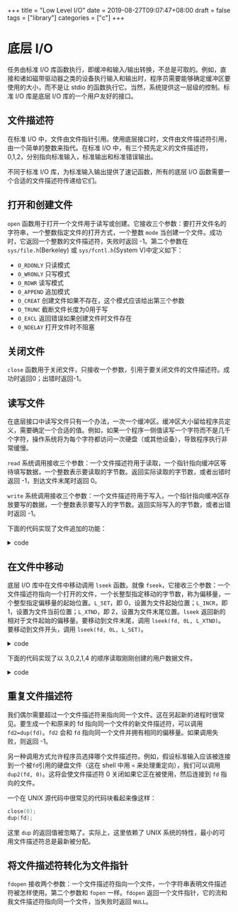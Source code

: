 +++
title = "Low Level I/O"
date = 2019-08-27T09:07:47+08:00
draft = false
tags = ["library"]
categories = ["c"]
+++

# 底层 I/O

任务由标准 I/O 库函数执行，即缓冲和输入/输出转换，不总是可取的。例如，直接和诸如磁带驱动器之类的设备执行输入和输出时，程序员需要能够确定缓冲区要使用的大小，而不是让 stdio 的函数执行它。当然，系统提供这一层级的控制。标准 I/O 库是底层 I/O 库的一个用户友好的接口。

## 文件描述符

在标准 I/O 中，文件由文件指针引用。使用底层接口时，文件由文件描述符引用，由一个简单的整数来指代。在标准 I/O 中，有三个预先定义的文件描述符，0,1,2，分别指向标准输入，标准输出和标准错误输出。

不同于标准 I/O 库，为标准输入输出提供了速记函数，所有的底层 I/O 函数需要一个合适的文件描述符传递给它们。

## 打开和创建文件

`open` 函数用于打开一个文件用于读写或创建。它接收三个参数：要打开文件名的字符串，一个整数指定文件的打开方式，一个整数 `mode` 当创建一个文件。成功时，它返回一个整数的文件描述符，失败时返回 -1。第二个参数在 `sys/file.h`(Berkeley) 或 `sys/fcntl.h`(System V)中定义如下：

* `O_RDONLY`    只读模式
* `O_WRONLY`    只写模式
* `O_RDWR`      读写模式
* `O_APPEND`    追加模式
* `O_CREAT`     创建文件如果不存在，这个模式应该给出第三个参数
* `O_TRUNC`     截断文件长度为0用于写
* `O_EXCL`      返回错误如果创建文件时文件存在
* `O_NDELAY`    打开文件时不阻塞

## 关闭文件

`close` 函数用于关闭文件，只接收一个参数，引用于要关闭文件的文件描述符。成功时返回0；出错时返回-1。

## 读写文件

在底层接口中读写文件只有一个办法，一次一个缓冲区。缓冲区大小留给程序员定义，需要确定一个合适的值。例如，如果一个程序一侧值读写一个字符而不是几千个字符，操作系统将为每个字符都访问一次硬盘（或其他设备），导致程序执行非常缓慢。

`read` 系统调用接收三个参数：一个文件描述符用于读取，一个指针指向缓冲区等待填写数据，一个整数表示要读取的字节数。返回实际读取的字节数，或者出错时返回 -1，到达文件末尾时返回 0。

`write` 系统调用接收三个参数：一个文件描述符用于写入，一个指针指向缓冲区存放要写的数据，一个整数表示要写入的字节数。返回实际写入的字节数，或者出错时返回 -1。

下面的代码实现了文件追加的功能：

<details>
<summary>code</summary>

```c
#include <unistd.h>
#include <fcntl.h>
#include <stdio.h>
#include <string.h>
int main(int argc, char *argv[]) {
    int n;
    int from, to;
    char buf[1024];
    if(argc!=3) {
        write(2, "Usage: ", 7);
        write(2, *argv, strlen(*argv));
        write(2, "from-file to-file\n", 19);
        return 1;
    }

    if ((from=open(argv[1], O_RDONLY))<0) {
        perror(argv[1]);
        return 1;
    }

    if((to=open(argv[2], O_WRONLY|O_CREAT|O_APPEND, 0644))<0) {
        perror(argv[2]);
        return 1;
    }

    while (( n = read(from, buf, sizeof(buf)))>0)
        write(to, buf, n);
    close(from);
    close(to);
    return 0;
}
```
</details>

## 在文件中移动

底层 I/O 库中在文件中移动调用 `lseek` 函数。就像 `fseek`，它接收三个参数：一个文件描述符指向一个打开的文件，一个长整型指定移动的字节数，称为偏移量，一个整型指定偏移量的起始位置。`L_SET`，即 0，设置为文件起始位置；`L_INCR`，即 1，设置为文件当前位置；`L_XTND`，即 2，设置为文件末尾位置。`lseek` 返回新的相对于文件起始的偏移量。要移动到文件末尾，调用 `lseek(fd, 0L, L_XTND)`。要移动到文件开头，调用 `lseek(fd, 0L, L_SET)`。

<details>
<summary>code</summary>

```c
#include <stdio.h>
#include <fcntl.h>
#include <unistd.h>
#include <string.h>

typedef struct record {
    int uid;
    char login[8];
}record;

char *logins[]={"user1", "user2", "user3", "user4", "user5"};

void putrec(int, int, record *);

int main(int argc, char *argv[]) {
    int i, fd;
    record rec;
    if ((fd=open("datafile", O_WRONLY | O_CREAT, 0644)) < 0) {
        perror("datafile");
        return 1;
    }

    for (i=4; i>=0; i--) {
        rec.uid=i;
        strcpy(rec.login, logins[i]);
        putrec(fd, i, &rec);
    }
    close(fd);
    return 0;
}

void putrec(int fd, int i, record *rec) {
    lseek(fd, (long)i*sizeof(record), L_SET);
    write(fd, rec, sizeof(record));
}
```
</details>

下面的代码实现了以 3,0,2,1,4 的顺序读取刚刚创建的用户数据文件。

<details>
<summary>code</summary>

```c
#include <stdio.h>
#include <fcntl.h>
#include <unistd.h>

typedef struct record {
    int uid;
    char login[8];
}record;

int step[]={3, 0, 2, 1, 4};

void readrec(int, int, record *);

int main(int argc, char *argv[]) {
    int i, fd;
    record rec;
    if ((fd=open("datafile", O_RDONLY)) < 0) {
        perror("datafile");
        return 1;
    }

    for (i=0; i<5; i++) {
        readrec(fd, step[i], &rec);
        printf("%d\t%s\n", rec.uid, rec.login);
    }
    close(fd);
    return 0;
}

void readrec(int fd, int i, record *rec) {
    lseek(fd, (long)i*sizeof(record), L_SET);
    read(fd, rec, sizeof(record));
}
```
</details>

## 重复文件描述符

我们偶尔需要超过一个文件描述符来指向同一个文件。这在另起新的进程时很常见。要生成一个和原来的 fd 指向同一个文件的新文件描述符，可以调用 `fd2=dup(fd)`。`fd2` 会和 `fd` 指向同一个文件并拥有相同的偏移量。如果调用失败，则返回 -1。

另一种调用方式允许程序员选择哪个文件描述符。例如，假设标准输入应该被连接到一个被`fd`引用的硬盘文件（这在 shell 中用 `<` 来处理重定向），我们可以调用 `dup2(fd, 0)`。这将会使文件描述符 0 关闭如果它正在被使用，然后连接到 `fd` 指向的文件。

一个在 UNIX 源代码中很常见的代码块看起来像这样：

```c
close(0);
dup(fd);
```

这里 `dup` 的返回值被忽略了。实际上，这里依赖了 UNIX 系统的特性，最小的可用文件描述符总是最新被分配。

## 将文件描述符转化为文件指针

`fdopen` 接收两个参数：一个文件描述符指向一个文件，一个字符串表明文件描述符被怎样使用。第二个参数和 `fopen` 一样。`fdopen` 返回一个文件指针，它的流和我文件描述符指向同一个文件，当失败时返回 `NULL`。
